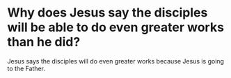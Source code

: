 # Why does Jesus say the disciples will be able to do even greater works than he did?

Jesus says the disciples will do even greater works because Jesus is going to the Father.
